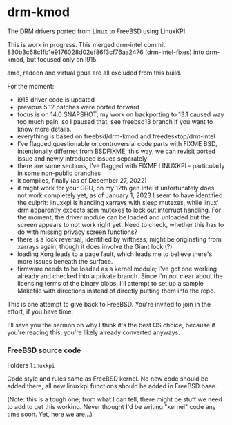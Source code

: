 # drm-kmod
The DRM drivers ported from Linux to FreeBSD using LinuxKPI

This is work in progress. This merged drm-intel commit 830b3c68c1fb1e9176028d02ef86f3cf76aa2476 (drm-intel-fixes)
into drm-kmod, but focused only on i915.

amd, radeon and virtual gpus are all excluded from this build.

For the moment:
* i915 driver code is updated
* previous 5.12 patches were ported forward
* focus is on 14.0 SNAPSHOT; my work on backporting to 13.1 caused way too much pain, so I paused that.
  see freebsd13 branch if you want to know more details.
* everything is based on freebsd/drm-kmod and freedesktop/drm-intel
* I've flagged questionable or controversial code parts with FIXME BSD, intentionally differnet from BSDFIXME;
  this way, we can revisit ported issue and newly introduced issues separately
* there are some sections, I've flagged with FIXME LINUXKPI - particularly in some non-public branches
* it compiles, finally (as of December 27, 2022)
* it might work for your GPU, on my 12th gen Intel it unfortunately does not work completely yet;
  as of January 1, 2023 I seem to have identified the culprit: linuxkpi is handling xarrays with
  sleep mutexes, while linux' drm apparently expects spin mutexes to lock out interrupt handling.
  For the moment, the driver module can be loaded and unloaded but the screen appears to not work
  right yet. Need to check, whether this has to do with missing privacy screen functions?
* there is a lock reversal, identified by wittness; might be originating from xarrays again,
  though it does involve the Giant lock (?)
* loading Xorg leads to a page fault, which leads me to believe there's more issues beneath the
  surface.
* firmware needs to be loaded as a kernel module; I've got one working already and checked into a
  private branch. Since I'm not clear about the licensing terms of the binary blobs, I'll attempt
  to set up a sample Makefile with directions instead of directly putting them into the repo.

This is one attempt to give back to FreeBSD. You're invited to join in the effort, if you have time.

I'll save you the sermon on why I think it's the best OS choice, because if you're reading this, you're likely already converted anyways.

### FreeBSD source code
Folders `linuxkpi`

Code style and rules same as FreeBSD kernel.
No new code should be added there, all new linuxkpi functions should be
added in FreeBSD base.

(Note: this is a tough one; from what I can tell, there might be stuff we need to add to get this working. Never thought I'd be writing "kernel"
code any time soon. Yet, here we are...)
